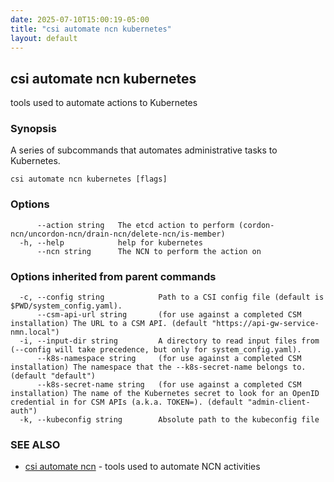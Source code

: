 ```yaml
---
date: 2025-07-10T15:00:19-05:00
title: "csi automate ncn kubernetes"
layout: default
---
```

## csi automate ncn kubernetes

tools used to automate actions to Kubernetes

### Synopsis

A series of subcommands that automates administrative tasks to Kubernetes.

```
csi automate ncn kubernetes [flags]
```

### Options

```
      --action string   The etcd action to perform (cordon-ncn/uncordon-ncn/drain-ncn/delete-ncn/is-member)
  -h, --help            help for kubernetes
      --ncn string      The NCN to perform the action on
```

### Options inherited from parent commands

```
  -c, --config string            Path to a CSI config file (default is $PWD/system_config.yaml).
      --csm-api-url string       (for use against a completed CSM installation) The URL to a CSM API. (default "https://api-gw-service-nmn.local")
  -i, --input-dir string         A directory to read input files from (--config will take precedence, but only for system_config.yaml).
      --k8s-namespace string     (for use against a completed CSM installation) The namespace that the --k8s-secret-name belongs to. (default "default")
      --k8s-secret-name string   (for use against a completed CSM installation) The name of the Kubernetes secret to look for an OpenID credential in for CSM APIs (a.k.a. TOKEN=). (default "admin-client-auth")
  -k, --kubeconfig string        Absolute path to the kubeconfig file
```

### SEE ALSO

* [csi automate ncn](/commands/csi_automate_ncn/)	 - tools used to automate NCN activities

